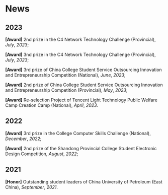 
<!-- 研究成果和发表论文： 您可以在这里宣布您的新论文、研究项目或者其他学术成果。提供论文的摘要和链接，以及可能的影响因子或引用情况。

学术活动和会议： 如果您参加了国际、国内学术会议或研讨会，可以在这里分享您的演讲或海报展示。

荣誉和奖项： 如果您获得了学术荣誉、奖项或者被邀请担任特殊角色，可以在这里进行宣布。

研究项目更新： 如果您的研究项目有重大进展，您可以在这里进行更新。

学术合作： 如果您与其他研究人员、机构或实验室合作，可以在这里宣布新的合作关系或项目。

学术活动报道： 如果您举办了讲座、研讨会或其他学术活动，可以在这里分享活动的详情和照片。

媒体报道： 如果您的研究或学术观点在媒体上受到报道，可以在这里提供链接或简要介绍。

研究计划： 如果您计划未来的研究方向或项目，可以在这里进行介绍。 -->


# News

## 2023

**[Award]** 2nd prize in the C4 Network Technology Challenge (Provincial), *July*, *2023*;

**[Award]** 3nd prize in the C4 Network Technology Challenge (Provincial), *July*, *2023*;

**[Award]** 3rd prize of China College Student Service Outsourcing Innovation and Entrepreneurship Competition (National), *June*, *2023*;

**[Award]** 2nd prize of China College Student Service Outsourcing Innovation and Entrepreneurship Competition (Provincial), *May*, *2023*;

**[Award]** Re-selection Project of Tencent Light Technology Public Welfare Camp Creation Camp (National), *April*, *2023*.

## 2022

**[Award]** 3rd prize in the College Computer Skills Challenge (National), *December*, *2022*;

**[Award]** 2nd prize of the Shandong Provincial College Student Electronic Design Competition, *August*, *2022*;

## 2021

**[Honor]** Outstanding student leaders of China University of Petroleum (East China), *September*, *2021*.